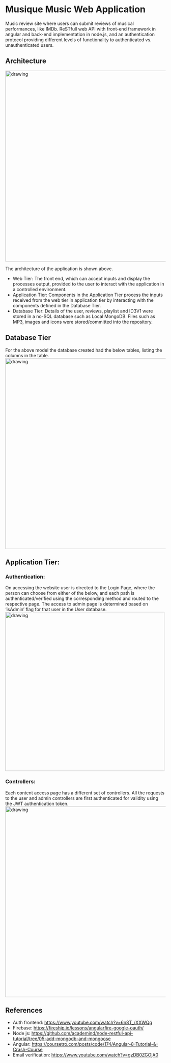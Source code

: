 # Musique Music Web Application

Music review site where users can submit reviews of musical performances, like IMDb. ReSTfull web API with front-end framework in angular and back-end implementation in node.js, and an authentication protocol providing different levels of functionality to authenticated vs. unauthenticated users. 

## Architecture
<img src="https://user-images.githubusercontent.com/55213734/81371635-590a6800-90c6-11ea-9ead-ce19781e07c1.png" alt="drawing" width="600"/>

The architecture of the application is shown above.
-	Web Tier: The front end, which can accept inputs and display the processes output, provided to the user to interact with the application in a controlled environment. 
-	 Application Tier: Components in the Application Tier process the inputs received from the web tier in application tier by interacting with the components defined in the Database Tier. 
-	 Database Tier: Details of the user, reviews, playlist and ID3V1 were stored in a no-SQL database such as Local MongoDB. Files such as MP3, images and icons were stored/committed into the repository. 

## Database Tier
For the above model the database created had the below tables, listing the columns in the table.
<img src="https://user-images.githubusercontent.com/55213734/81371664-6f182880-90c6-11ea-81a0-00cee257577b.png" alt="drawing" width="600"/>

## Application Tier:
### Authentication:
On accessing the website user is directed to the Login Page, where the person can choose from either of the below, and each path is authenticated/verified using the corresponding method and routed to the respective page. The access to admin page is determined based on ‘isAdmin’ flag for that user in the User database.
<img src="https://user-images.githubusercontent.com/55213734/81371693-7e977180-90c6-11ea-89c9-0a110f270c69.png" alt="drawing" width="500"/>


### Controllers:
Each content access page has a different set of controllers. All the requests to the user and admin controllers are first authenticated for validity using the JWT authentication token.
<img src="https://user-images.githubusercontent.com/55213734/81371712-8eaf5100-90c6-11ea-863c-dfa2fb32f1e3.png" alt="drawing" width="600"/>


## References
- Auth frontend: https://www.youtube.com/watch?v=6n8T_rXXWQg
- Firebase: https://fireship.io/lessons/angularfire-google-oauth/
- Node js: https://github.com/academind/node-restful-api-tutorial/tree/05-add-mongodb-and-mongoose
- Angular: https://coursetro.com/posts/code/174/Angular-8-Tutorial-&-Crash-Course
- Email verification: https://www.youtube.com/watch?v=gzDB0ZGOjA0
